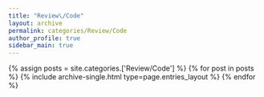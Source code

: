 ```yaml
---
title: "Review\/Code"
layout: archive
permalink: categories/Review/Code
author_profile: true
sidebar_main: true
---  
```



{% assign posts = site.categories.['Review/Code'] %}
{% for post in posts %} {% include archive-single.html type=page.entries_layout %} {% endfor %}